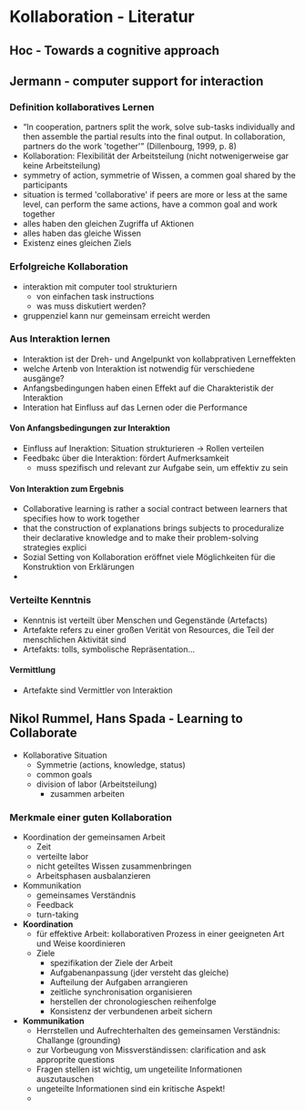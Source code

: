 # Kollaboration - Literatur

## Hoc - Towards a cognitive approach



## Jermann - computer support for interaction

### Definition kollaboratives Lernen

+ “In cooperation, partners split the work, solve sub-tasks individually and then assemble the partial results into the final output. In collaboration, partners do the work 'together'” (Dillenbourg, 1999, p. 8)
+ Kollaboration: Flexibilität der Arbeitsteilung (nicht notwenigerweise gar keine Arbeitsteilung)
+ symmetry of action, symmetrie of Wissen, a commen goal shared by the participants
+ situation is termed 'collaborative' if peers are more or less at the same level, can perform the same actions, have a common goal and work together
+ alles haben den gleichen Zugriffa uf Aktionen
+ alles haben das gleiche Wissen
+ Existenz eines gleichen Ziels

### Erfolgreiche Kollaboration

+ interaktion mit computer tool strukturiern
  + von einfachen task instructions
  + was muss diskutiert werden?
+ gruppenziel kann nur gemeinsam erreicht werden

### Aus Interaktion lernen

+ Interaktion ist der Dreh- und Angelpunkt von kollabprativen Lerneffekten
+ welche Artenb von Interaktion ist notwendig für verschiedene ausgänge?
+ Anfangsbedingungen haben einen Effekt auf die Charakteristik der Interaktion
+  Interation hat Einfluss auf das Lernen oder die Performance

#### Von Anfangsbedingungen zur Interaktion

+ Einfluss auf Ineraktion: Situation strukturieren -> Rollen verteilen
+ Feedbakc über die Interaktion: fördert Aufmerksamkeit
  + muss spezifisch und relevant zur Aufgabe sein, um effektiv zu sein

#### Von Interaktion zum Ergebnis

+ Collaborative learning is rather a social contract between learners that specifies how to work together
+ that the construction of explanations brings subjects to proceduralize their declarative knowledge and to make their problem-solving strategies explici
+ Sozial Setting von Kollaboration eröffnet viele Möglichkeiten für die Konstruktion von Erklärungen
+ 

### Verteilte Kenntnis

+ Kenntnis ist verteilt über Menschen und Gegenstände (Artefacts)
+ Artefakte refers zu einer großen Verität von Resources, die Teil der menschlichen Aktivität sind
+ Artefakts: tolls, symbolische Repräsentation...

#### Vermittlung

+ Artefakte sind Vermittler von Interaktion



## Nikol Rummel, Hans Spada - Learning to Collaborate

+ Kollaborative Situation
  + Symmetrie (actions, knowledge, status)
  + common goals
  + division of labor (Arbeitsteilung)
    + zusammen arbeiten

### Merkmale einer guten Kollaboration

+ Koordination der gemeinsamen Arbeit
  + Zeit
  + verteilte labor
  + nicht geteiltes Wissen zusammenbringen
  + Arbeitsphasen ausbalanzieren
+ Kommunikation
  + gemeinsames Verständnis
  + Feedback
  + turn-taking
+ **Koordination**
  + für effektive Arbeit: kollaborativen Prozess in einer geeigneten Art und Weise koordinieren
  + Ziele
    + spezifikation der Ziele der Arbeit
    + Aufgabenanpassung (jder versteht das gleiche)
    + Aufteilung der Aufgaben arrangieren
    + zeitliche synchronisation organisieren
    + herstellen der chronologieschen reihenfolge
    + Konsistenz der verbundenen arbeit sichern
+ **Kommunikation**
  + Herrstellen und Aufrechterhalten des gemeinsamen Verständnis: Challange (grounding)
  + zur Vorbeugung von Missverständissen: clarification and ask approprite questions
  + Fragen stellen ist wichtig, um ungeteilite Informationen auszutauschen
  + ungeteilte Informationen sind ein kritische Aspekt!
  + 